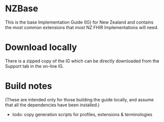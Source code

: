 # NZBase

This is the base Implementation Guide (IG) for New Zealand and contains the most common extensions that most NZ FHIR Implementations will need.



# Download locally

There is a zipped copy of the IG which can be directly downloaded from the Support tab in the on-line IG.

# Build notes

(These are intended only for those building the guide locally, and assume that all the dependencies have been installed.)

* todo: copy generation scripts for profiles, extensions & terminologies 
